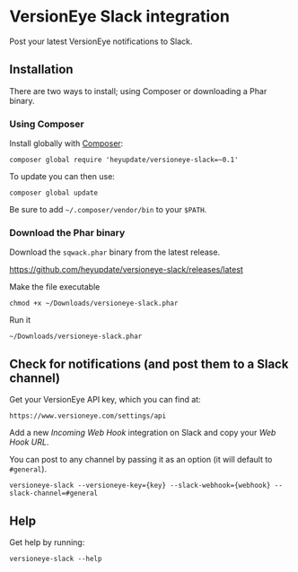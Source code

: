 # VersionEye Slack integration

Post your latest VersionEye notifications to Slack.

## Installation

There are two ways to install; using Composer or downloading a Phar binary.

### Using Composer

Install globally with [Composer](https://getcomposer.org/doc/03-cli.md#global):

    composer global require 'heyupdate/versioneye-slack=~0.1'

To update you can then use:

    composer global update

Be sure to add `~/.composer/vendor/bin` to your `$PATH`.

### Download the Phar binary

Download the `sqwack.phar` binary from the latest release.

https://github.com/heyupdate/versioneye-slack/releases/latest

Make the file executable

    chmod +x ~/Downloads/versioneye-slack.phar

Run it

    ~/Downloads/versioneye-slack.phar

## Check for notifications (and post them to a Slack channel)

Get your VersionEye API key, which you can find at:

    https://www.versioneye.com/settings/api

Add a new *Incoming Web Hook* integration on Slack and copy your *Web Hook URL*.

You can post to any channel by passing it as an option (it will default to `#general`).

    versioneye-slack --versioneye-key={key} --slack-webhook={webhook} --slack-channel=#general

## Help

Get help by running:

    versioneye-slack --help
